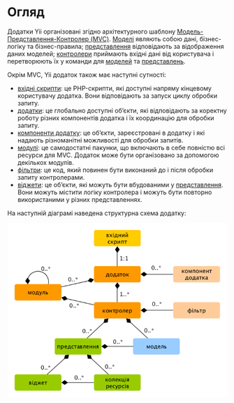 Огляд
=====

Додатки Yii організовані згідно архітектурного шаблону [Модель-Представлення-Контролер (MVC)](http://uk.wikipedia.org/wiki/Модель-вид-контролер).
[Моделі](structure-models.md) являють собою дані, бізнес-логіку та бізнес-правила; 
[представлення](structure-views.md) відповідають за відображення даних моделей;
[контролери](structure-controllers.md) приймають вхідні дані від користувача і перетворюють їх у команди для
[моделей](structure-models.md) та [представлень](structure-views.md).

Окрім MVC, Yii додаток також має наступні сутності:

* [вхідні скрипти](structure-entry-scripts.md): це PHP-скрипти, які доступні напряму кінцевому користувачу додатка.
  Вони відповідають за запуск циклу обробки запиту.
* [додатки](structure-applications.md): це глобально доступні об’єкти, які відповідають за коректну роботу різних 
  компонентів додатка і їх координацію для обробки запиту.
* [компоненти додатку](structure-application-components.md): це об’єкти, зареєстровані в додатку і які надають
  різноманітні можливості для обробки запитів.
* [модулі](structure-modules.md): це самодостатні пакунки, що включають в себе повністю всі ресурси для MVC.
  Додаток може бути організовано за допомогою декількох модулів.
* [фільтри](structure-filters.md): це код, який повинен бути виконаний до і після обробки запиту контролерами.
* [віджети](structure-widgets.md): це об’єкти, які можуть бути вбудованими у [представлення](structure-views.md).
  Вони можуть містити логіку контролера і можуть бути повторно використаними у різних представленнях.

На наступній діаграмі наведена структурна схема додатку:

![Статична структура додатку](images/application-structure.png)

